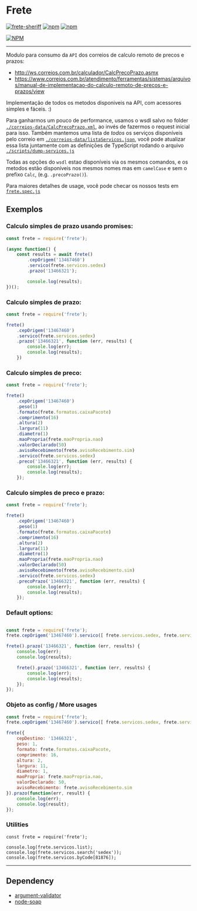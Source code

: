 Frete
===============

[![frete-sheriff](https://github.com/Deividy/frete/actions/workflows/frete-sheriff.yml/badge.svg)](https://github.com/Deividy/frete/actions/workflows/frete-sheriff.yml)
[![npm](https://img.shields.io/npm/v/npm.svg)](https://github.com/Deividy/frete)
[![npm](https://img.shields.io/npm/l/express.svg)](https://github.com/Deividy/frete)

[![NPM](https://nodei.co/npm/frete.png?mini=true)](https://nodei.co/npm/frete)

---

Modulo para consumo da `API` dos correios de calculo remoto de precos e prazos:
- http://ws.correios.com.br/calculador/CalcPrecoPrazo.asmx
- https://www.correios.com.br/atendimento/ferramentas/sistemas/arquivos/manual-de-implementacao-do-calculo-remoto-de-precos-e-prazos/view


Implementação  de todos os metodos disponiveis na API, com acessores simples e fáceis. :)

Para ganharmos um pouco de performance, usamos o wsdl salvo no folder [`./correios-data/CalcPrecoPrazo.xml`](./correios-data/CalcPrecoPrazo.xml), ao invés de fazermos o request inicial para isso.
Também mantemos uma lista de *todos* os serviços disponíveis pelo correio em [`./correios-data/listaServicos.json`](./correios-data/listaServicos.json), você pode atualizar essa lista juntamente com as definiçōes de TypeScript rodando o arquivo [`./scripts/dump-services.js`](./scripts/dump-services.js)

Todas as opções do `wsdl` estao disponíveis via os mesmos comandos, e os metodos estão disponíveis nos mesmos nomes mas em `camelCase` e sem o prefixo `Calc`, (e.g. `.precoPrazo()`).

Para maiores detalhes de usage, você pode checar os nossos tests em [`frete.spec.js`](./frete.spec.js)

## Exemplos

### Calculo simples de prazo usando promises:

```javascript
const frete = require('frete');

(async function() {
    const results = await frete()
        .cepOrigem('13467460')
        .servico(frete.servicos.sedex)
        .prazo('13466321');

        console.log(results);
})();


```

### Calculo simples de prazo:

```javascript
const frete = require('frete');

frete()
    .cepOrigem('13467460')
    .servico(frete.servicos.sedex)
    .prazo('13466321', function (err, results) {
        console.log(err);
        console.log(results);
    })

```

### Calculo simples de preco:
```javascript
const frete = require('frete');

frete()
    .cepOrigem('13467460')
    .peso(1)
    .formato(frete.formatos.caixaPacote)
    .comprimento(16)
    .altura(2)
    .largura(11)
    .diametro(1)
    .maoPropria(frete.maoPropria.nao)
    .valorDeclarado(50)
    .avisoRecebimento(frete.avisoRecebimento.sim)
    .servico(frete.servicos.sedex)
    .preco('13466321', function (err, results) {
        console.log(err);
        console.log(results);
    });
```

### Calculo simples de preco e prazo:
```javascript
const frete = require('frete');

frete()
    .cepOrigem('13467460')
    .peso(1)
    .formato(frete.formatos.caixaPacote)
    .comprimento(16)
    .altura(2)
    .largura(11)
    .diametro(1)
    .maoPropria(frete.maoPropria.nao)
    .valorDeclarado(50)
    .avisoRecebimento(frete.avisoRecebimento.sim)
    .servico(frete.servicos.sedex)
    .precoPrazo('13466321', function (err, results) {
        console.log(err);
        console.log(results);
    });
```

### Default options:
```javascript

const frete = require('frete');
frete.cepOrigem('13467460').servico([ frete.servicos.sedex, frete.servicos.pac ]);

frete().prazo('13466321', function (err, results) {
    console.log(err);
    console.log(results);

    frete().prazo('13466321', function (err, results) {
        console.log(err);
        console.log(results);
    });
});

```

### Objeto as config / More usages

```javascript
const frete = require('frete');
frete.cepOrigem('13467460').servico([ frete.servicos.sedex, frete.servicos.pac ]);

frete({
    cepDestino: '13466321',
    peso: 1,
    formato: frete.formatos.caixaPacote,
    comprimento: 16,
    altura: 2,
    largura: 11,
    diametro: 1,
    maoPropria: frete.maoPropria.nao,
    valorDeclarado: 50,
    avisoRecebimento: frete.avisoRecebimento.sim
}).prazo(function(err, result) {
    console.log(err);
    console.log(result);
});

```

### Utilities
```
const frete = require('frete');

console.log(frete.servicos.list);
console.log(frete.servicos.search('sedex'));
console.log(frete.servicos.byCode[81876]);
```

---

## Dependency
- [argument-validator](https://github.com/Deividy/argument-validator)
- [node-soap](https://github.com/vpulim/node-soap)
